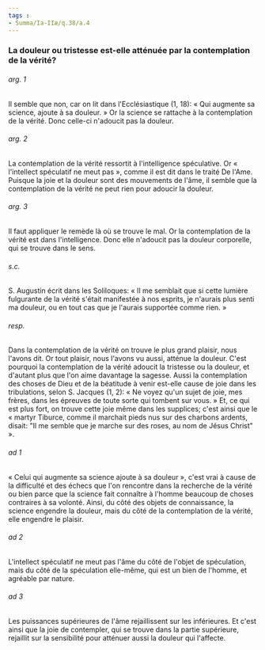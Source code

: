 ```yaml
---
tags : 
- Summa/Ia-IIæ/q.38/a.4
---
```


### La douleur ou tristesse est-elle atténuée par la contemplation de la vérité?

###### arg. 1
Il semble que non, car on lit dans l'Ecclésiastique (1, 18): « Qui augmente sa science, ajoute à sa douleur. » Or la science se rattache à la contemplation de la vérité. Donc celle-ci n'adoucit pas la douleur. 

###### arg. 2
La contemplation de la vérité ressortit à l'intelligence spéculative. Or « l'intellect spéculatif ne meut pas », comme il est dit dans le traité De l'Ame. Puisque la joie et la douleur sont des mouvements de l'âme, il semble que la contemplation de la vérité ne peut rien pour adoucir la douleur. 

###### arg. 3
Il faut appliquer le remède là où se trouve le mal. Or la contemplation de la vérité est dans l'intelligence. Donc elle n'adoucit pas la douleur corporelle, qui se trouve dans le sens. 

###### s.c.
S. Augustin écrit dans les Soliloques: « Il me semblait que si cette lumière fulgurante de la vérité s'était manifestée à nos esprits, je n'aurais plus senti ma douleur, ou en tout cas que je l'aurais supportée comme rien. » 

###### resp.
Dans la contemplation de la vérité on trouve le plus grand plaisir, nous l'avons dit. Or tout plaisir, nous l'avons vu aussi, atténue la douleur. C'est pourquoi la contemplation de la vérité adoucit la tristesse ou la douleur, et d'autant plus que l'on aime davantage la sagesse. Aussi la contemplation des choses de Dieu et de la béatitude à venir est-elle cause de joie dans les tribulations, selon S. Jacques (1, 2): « Ne voyez qu'un sujet de joie, mes frères, dans les épreuves de toute sorte qui tombent sur vous. » Et, ce qui est plus fort, on trouve cette joie même dans les supplices; c'est ainsi que le « martyr Tiburce, comme il marchait pieds nus sur des charbons ardents, disait: "Il me semble que je marche sur des roses, au nom de Jésus Christ" ». 

###### ad 1
« Celui qui augmente sa science ajoute à sa douleur », c'est vrai à cause de la difficulté et des échecs que l'on rencontre dans la recherche de la vérité ou bien parce que la science fait connaître à l'homme beaucoup de choses contraires à sa volonté. Ainsi, du côté des objets de connaissance, la science engendre la douleur, mais du côté de la contemplation de la vérité, elle engendre le plaisir. 

###### ad 2
L'intellect spéculatif ne meut pas l'âme du côté de l'objet de spéculation, mais du côté de la spéculation elle-même, qui est un bien de l'homme, et agréable par nature. 

###### ad 3
Les puissances supérieures de l'âme rejaillissent sur les inférieures. Et c'est ainsi que la joie de contempler, qui se trouve dans la partie supérieure, rejaillit sur la sensibilité pour atténuer aussi la douleur qui l'affecte. 

